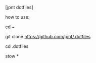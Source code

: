 [jpnt dotfiles]

how to use:

cd ~

git clone https://github.com/jpnt/.dotfiles

cd .dotfiles

stow *
